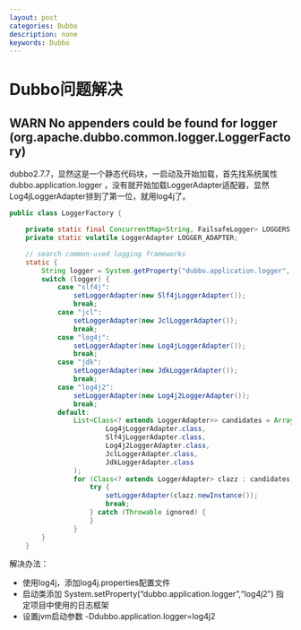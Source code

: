 ```yaml
---
layout: post
categories: Dubbo
description: none
keywords: Dubbo
---
```

# Dubbo问题解决

## WARN No appenders could be found for logger (org.apache.dubbo.common.logger.LoggerFactory)
dubbo2.7.7，显然这是一个静态代码块，一启动及开始加载，首先找系统属性 dubbo.application.logger ，没有就开始加载LoggerAdapter适配器，显然Log4jLoggerAdapter排到了第一位，就用log4j了。
```java
public class LoggerFactory {

    private static final ConcurrentMap<String, FailsafeLogger> LOGGERS = new ConcurrentHashMap<>();
    private static volatile LoggerAdapter LOGGER_ADAPTER;

    // search common-used logging frameworks
    static {
        String logger = System.getProperty("dubbo.application.logger", "");
        switch (logger) {
            case "slf4j":
                setLoggerAdapter(new Slf4jLoggerAdapter());
                break;
            case "jcl":
                setLoggerAdapter(new JclLoggerAdapter());
                break;
            case "log4j":
                setLoggerAdapter(new Log4jLoggerAdapter());
                break;
            case "jdk":
                setLoggerAdapter(new JdkLoggerAdapter());
                break;
            case "log4j2":
                setLoggerAdapter(new Log4j2LoggerAdapter());
                break;
            default:
                List<Class<? extends LoggerAdapter>> candidates = Arrays.asList(
                        Log4jLoggerAdapter.class,
                        Slf4jLoggerAdapter.class,
                        Log4j2LoggerAdapter.class,
                        JclLoggerAdapter.class,
                        JdkLoggerAdapter.class
                );
                for (Class<? extends LoggerAdapter> clazz : candidates) {
                    try {
                        setLoggerAdapter(clazz.newInstance());
                        break;
                    } catch (Throwable ignored) {
                    }
                }
        }
    }
```
解决办法：
- 使用log4j，添加log4j.properties配置文件
- 启动类添加 System.setProperty(“dubbo.application.logger”,“log4j2”) 指定项目中使用的日志框架
- 设置jvm启动参数 -Ddubbo.application.logger=log4j2
